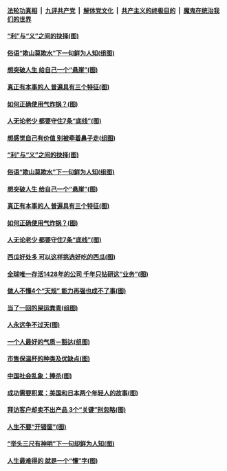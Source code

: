 

####  [法轮功真相](../../../../basic/blob/master/README.md?t=06170602) &nbsp;|&nbsp; [九评共产党](../../../../9ping.md/blob/master/README.md?t=06170602) &nbsp;|&nbsp; [解体党文化](../../../../jtdwh.md/blob/master/README.md?t=06170602)  &nbsp;|&nbsp; [共产主义的终极目的](../../../../gczydzjmd.md/blob/master/README.md?t=06170602) &nbsp;|&nbsp; [魔鬼在统治我们的世界](../../../../mgztzwmdsj.md/blob/master/README.md?t=06170602) 

#### [“利”与“义”之间的抉择(图)](../pages/p8/936246.md?t=06170602) 

#### [俗语“欺山莫欺水”下一句鲜为人知(组图)](../pages/p8/936659.md?t=06170602) 

#### [想突破人生 给自己一个“悬崖”(图)](../pages/p8/936658.md?t=06170602) 

#### [真正有本事的人 普遍具有三个特征(图)](../pages/p8/936032.md?t=06170602) 

#### [如何正确使用气炸锅？(图)](../pages/p8/936234.md?t=06170602) 

#### [人无论老少 都要守住7条“底线”(图)](../pages/p8/936522.md?t=06170602) 

#### [想感觉自己有价值 别被牵着鼻子走(组图)](../pages/p8/936721.md?t=06170602) 

#### [“利”与“义”之间的抉择(图)](../pages/p8/936246.md?t=06170602) 

#### [俗语“欺山莫欺水”下一句鲜为人知(组图)](../pages/p8/936659.md?t=06170602) 

#### [想突破人生 给自己一个“悬崖”(图)](../pages/p8/936658.md?t=06170602) 

#### [真正有本事的人 普遍具有三个特征(图)](../pages/p8/936032.md?t=06170602) 

#### [如何正确使用气炸锅？(图)](../pages/p8/936234.md?t=06170602) 

#### [人无论老少 都要守住7条“底线”(图)](../pages/p8/936522.md?t=06170602) 

#### [西瓜好处多 可以这样挑选好吃的西瓜(图)](../pages/p8/936510.md?t=06170602) 

#### [全球唯一存活1428年的公司 千年只钻研这“业务”(图)](../pages/p8/936514.md?t=06170602) 

#### [做人不懂4个“天规” 能力再强也成不了事(图)](../pages/p8/897480.md?t=06170602) 

#### [当了一回的屎运粪青(组图)](../pages/p8/936446.md?t=06170602) 

#### [人永远争不过天(图)](../pages/p8/936030.md?t=06170602) 

#### [一个人最好的气质－豁达(组图)](../pages/p8/936020.md?t=06170602) 

#### [市售保温杯的种类及优缺点(图)](../pages/p8/936407.md?t=06170602) 

#### [中国社会乱象：捧杀(图)](../pages/p8/936362.md?t=06170602) 

#### [成功需要积累：美国和日本两个年轻人的故事(图)](../pages/p8/936040.md?t=06170602) 

#### [拜访客户却卖不出产品 3个“关键”别忽略(图)](../pages/p8/936322.md?t=06170602) 

#### [人生不要“开错窗”(图)](../pages/p8/936238.md?t=06170602) 

#### [“举头三尺有神明”下一句却鲜为人知(图)](../pages/p8/936003.md?t=06170602) 

#### [人生最难得的 就是一个“懂”字(图)](../pages/p8/935309.md?t=06170602) 

